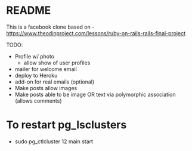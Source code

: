 # README

This is a facebook clone based on - https://www.theodinproject.com/lessons/ruby-on-rails-rails-final-project

TODO:
- Profile w/ photo
  - allow show of user profiles
- mailer for welcome email
- deploy to Heroku
- add-on for real emails
(optional)
- Make posts allow images
- Make posts able to be image OR text via polymorphic association (allows comments)

# To restart pg_lsclusters
- sudo pg_ctlcluster 12 main start
